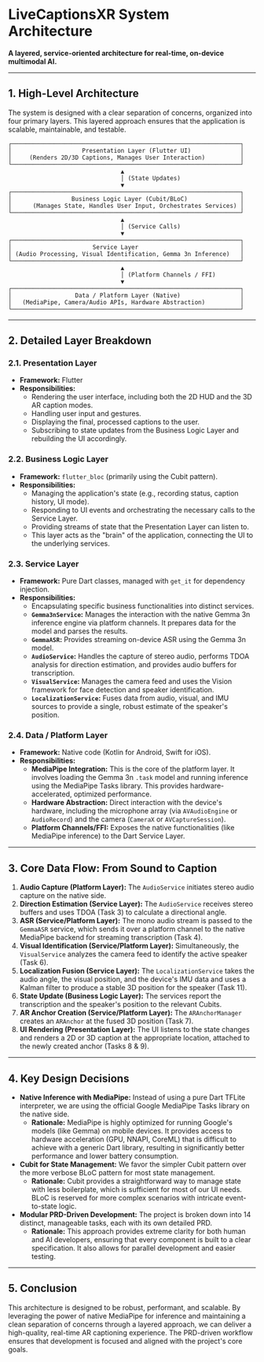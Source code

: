 # LiveCaptionsXR System Architecture

**A layered, service-oriented architecture for real-time, on-device multimodal AI.**

---

## 1. High-Level Architecture

The system is designed with a clear separation of concerns, organized into four primary layers. This layered approach ensures that the application is scalable, maintainable, and testable.

```
┌─────────────────────────────────────────────────────────────────┐
│                    Presentation Layer (Flutter UI)              │
│     (Renders 2D/3D Captions, Manages User Interaction)          │
└─────────────────────────────────────────────────────────────────┘
                                ▲
                                │ (State Updates)
                                ▼
┌─────────────────────────────────────────────────────────────────┐
│                 Business Logic Layer (Cubit/BLoC)               │
│      (Manages State, Handles User Input, Orchestrates Services) │
└─────────────────────────────────────────────────────────────────┘
                                ▲
                                │ (Service Calls)
                                ▼
┌─────────────────────────────────────────────────────────────────┐
│                       Service Layer                             │
│ (Audio Processing, Visual Identification, Gemma 3n Inference)   │
└─────────────────────────────────────────────────────────────────┘
                                ▲
                                │ (Platform Channels / FFI)
                                ▼
┌─────────────────────────────────────────────────────────────────┐
│                  Data / Platform Layer (Native)                 │
│   (MediaPipe, Camera/Audio APIs, Hardware Abstraction)          │
└─────────────────────────────────────────────────────────────────┘
```

---

## 2. Detailed Layer Breakdown

### 2.1. Presentation Layer

*   **Framework:** Flutter
*   **Responsibilities:**
    *   Rendering the user interface, including both the 2D HUD and the 3D AR caption modes.
    *   Handling user input and gestures.
    *   Displaying the final, processed captions to the user.
    *   Subscribing to state updates from the Business Logic Layer and rebuilding the UI accordingly.

### 2.2. Business Logic Layer

*   **Framework:** `flutter_bloc` (primarily using the Cubit pattern).
*   **Responsibilities:**
    *   Managing the application's state (e.g., recording status, caption history, UI mode).
    *   Responding to UI events and orchestrating the necessary calls to the Service Layer.
    *   Providing streams of state that the Presentation Layer can listen to.
    *   This layer acts as the "brain" of the application, connecting the UI to the underlying services.

### 2.3. Service Layer

*   **Framework:** Pure Dart classes, managed with `get_it` for dependency injection.
*   **Responsibilities:**
    *   Encapsulating specific business functionalities into distinct services.
    *   **`Gemma3nService`:** Manages the interaction with the native Gemma 3n inference engine via platform channels. It prepares data for the model and parses the results.
    *   **`GemmaASR`:** Provides streaming on-device ASR using the Gemma 3n model.
    *   **`AudioService`:** Handles the capture of stereo audio, performs TDOA analysis for direction estimation, and provides audio buffers for transcription.
    *   **`VisualService`:** Manages the camera feed and uses the Vision framework for face detection and speaker identification.
    *   **`LocalizationService`:** Fuses data from audio, visual, and IMU sources to provide a single, robust estimate of the speaker's position.

### 2.4. Data / Platform Layer

*   **Framework:** Native code (Kotlin for Android, Swift for iOS).
*   **Responsibilities:**
    *   **MediaPipe Integration:** This is the core of the platform layer. It involves loading the Gemma 3n `.task` model and running inference using the MediaPipe Tasks library. This provides hardware-accelerated, optimized performance.
    *   **Hardware Abstraction:** Direct interaction with the device's hardware, including the microphone array (via `AVAudioEngine` or `AudioRecord`) and the camera (`CameraX` or `AVCaptureSession`).
    *   **Platform Channels/FFI:** Exposes the native functionalities (like MediaPipe inference) to the Dart Service Layer.

---

## 3. Core Data Flow: From Sound to Caption

1.  **Audio Capture (Platform Layer):** The `AudioService` initiates stereo audio capture on the native side.
2.  **Direction Estimation (Service Layer):** The `AudioService` receives stereo buffers and uses TDOA (Task 3) to calculate a directional angle.
3.  **ASR (Service/Platform Layer):** The mono audio stream is passed to the `GemmaASR` service, which sends it over a platform channel to the native MediaPipe backend for streaming transcription (Task 4).
4.  **Visual Identification (Service/Platform Layer):** Simultaneously, the `VisualService` analyzes the camera feed to identify the active speaker (Task 6).
5.  **Localization Fusion (Service Layer):** The `LocalizationService` takes the audio angle, the visual position, and the device's IMU data and uses a Kalman filter to produce a stable 3D position for the speaker (Task 11).
6.  **State Update (Business Logic Layer):** The services report the transcription and the speaker's position to the relevant Cubits.
7.  **AR Anchor Creation (Service/Platform Layer):** The `ARAnchorManager` creates an `ARAnchor` at the fused 3D position (Task 7).
8.  **UI Rendering (Presentation Layer):** The UI listens to the state changes and renders a 2D or 3D caption at the appropriate location, attached to the newly created anchor (Tasks 8 & 9).

---

## 4. Key Design Decisions

*   **Native Inference with MediaPipe:** Instead of using a pure Dart TFLite interpreter, we are using the official Google MediaPipe Tasks library on the native side.
    *   **Rationale:** MediaPipe is highly optimized for running Google's models (like Gemma) on mobile devices. It provides access to hardware acceleration (GPU, NNAPI, CoreML) that is difficult to achieve with a generic Dart library, resulting in significantly better performance and lower battery consumption.
*   **Cubit for State Management:** We favor the simpler Cubit pattern over the more verbose BLoC pattern for most state management.
    *   **Rationale:** Cubit provides a straightforward way to manage state with less boilerplate, which is sufficient for most of our UI needs. BLoC is reserved for more complex scenarios with intricate event-to-state logic.
*   **Modular PRD-Driven Development:** The project is broken down into 14 distinct, manageable tasks, each with its own detailed PRD.
    *   **Rationale:** This approach provides extreme clarity for both human and AI developers, ensuring that every component is built to a clear specification. It also allows for parallel development and easier testing.

---

## 5. Conclusion

This architecture is designed to be robust, performant, and scalable. By leveraging the power of native MediaPipe for inference and maintaining a clean separation of concerns through a layered approach, we can deliver a high-quality, real-time AR captioning experience. The PRD-driven workflow ensures that development is focused and aligned with the project's core goals.
